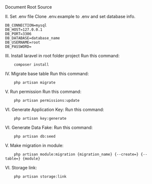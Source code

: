 Document Root Source

II. Set .env file
    Clone .env.example to .env and set database info.
    
    DB_CONNECTION=mysql
    DB_HOST=127.0.0.1
    DB_PORT=3306
    DB_DATABASE=database_name
    DB_USERNAME=root
    DB_PASSWORD=
    
III. Install laravel in root folder project Run this command:

        composer install

IV. Migrate base table Run this command:

        php artisan migrate

V. Run permission Run this command:

        php artisan permissions:update

VI. Generate Application Key:
    Run this command:

        php artisan key:generate

VI. Generate Data Fake:
    Run this command:

        php artisan db:seed
        
V. Make migration in module:

        php artisan module:migration {migration_name} {--create=} {--table=} {module}
        
VI. Storage link:

        php artisan storage:link

